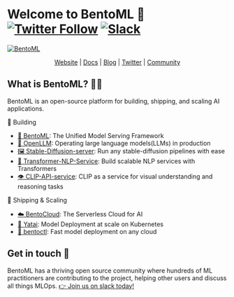 # Welcome to BentoML 👋  [![Twitter Follow](https://img.shields.io/twitter/follow/bentomlai?style=social)](https://twitter.com/bentomlai) [![Slack](https://img.shields.io/badge/Slack-Join-4A154B?style=social)](https://l.bentoml.com/join-slack)

[![BentoML](https://user-images.githubusercontent.com/489344/178160978-6e13a849-d16a-43b4-9ada-ef30f35922fa.png)](http://bentoml.com)

<div align="center">
<a href="http://bentoml.com">Website</a> | <a href="https://docs.bentoml.org">Docs</a> | <a href="https://modelserving.com">Blog</a> | <a href="https://twitter.com/bentomlai">Twitter</a> | <a href="https://l.bentoml.com/join-slack">Community</a>
</div>

## What is BentoML? 👩‍🍳

BentoML is an open-source platform for building, shipping, and scaling AI applications.

🔨 Building
- [🍱 BentoML](https://github.com/bentoml/BentoML): The Unified Model Serving Framework
- [🦾 OpenLLM](https://github.com/bentoml/OpenLLM): Operating large language models(LLMs) in production
- [🖼️ Stable-Diffusion-server](https://github.com/bentoml/stable-diffusion-bentoml): Run any stable-diffusion pipelines with ease
- [🤲 Transformer-NLP-Service](https://github.com/bentoml/transformers-nlp-service): Build scalable NLP services with Transformers
- [👁 CLIP-API-service](https://github.com/bentoml/CLIP-API-service): CLIP as a service for visual understanding and reasoning tasks

🚢 Shipping & Scaling
- [☁️ BentoCloud](https://www.bentoml.com/): The Serverless Cloud for AI
- [🦄️ Yatai](https://github.com/bentoml/Yatai): Model Deployment at scale on Kubernetes
- [🚀 bentoctl](https://github.com/bentoml/bentoctl): Fast model deployment on any cloud


## Get in touch 💬

BentoML has a thriving open source community where hundreds of ML practitioners are contributing to the project, helping other users and discuss all things MLOps. [👉 Join us on slack today!](https://l.bentoml.com/join-slack)
